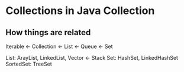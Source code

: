 # Collections in Java Collection

## How things are related

Iterable <- Collection <- List
<- Queue
<- Set

List: ArayList, LinkedList, Vector <- Stack
Set: HashSet, LinkedHashSet
SortedSet: TreeSet

##
